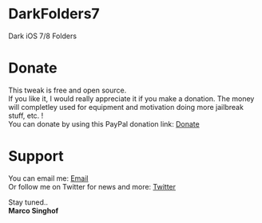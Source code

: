 DarkFolders7
============

Dark iOS 7/8 Folders

Donate
================
This tweak is free and open source. <br>If you like it, I would really appreciate it if you  make a donation. The money will completley used for equipment and motivation doing more jailbreak stuff, etc. ! <br>
You can donate by using this PayPal donation link: <a href="https://www.paypal.com/cgi-bin/webscr?cmd=_s-xclick&hosted_button_id=WPFPPMW6X9LH8">Donate</a>

Support
================
You can email me: <a href="mailto:singhofmarco@gmail.com">Email</a><br>
Or follow me on Twitter for news and more: <a href="https://twitter.com/Marcobeans97/">Twitter</a>

Stay tuned..<br>
<b>Marco Singhof</b>
